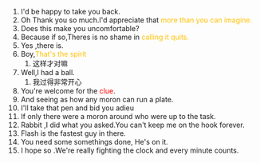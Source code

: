 1. I'd be happy to take you back.
2. Oh Thank you so much.I'd appreciate that <font color="#ffc000">more than you can imagine.</font>
3. Does this make you uncomfortable?
4. Because if so,Theres is no shame in <font color="#ffc000">calling it quits.</font>
5. Yes ,there is.
6. Boy,<font color="#ffc000">That's the spirit</font>
	1. 这样才对嘛
7. Well,I had a ball.
	1. 我过得非常开心
8. You're welcome for the <font color="#ff0000">clue</font>.
9. And seeing as how any moron can run a plate.
10. I'll take that pen and bid you adieu
11. If only there were a moron around who were up to the task.
12. Rabbit ,I did what you asked.You can't keep me on the hook forever.
13. Flash is the fastest guy in there.
14. You need some somethings done, He's on it.
15. I hope so .We're really fighting the clock and every minute counts.